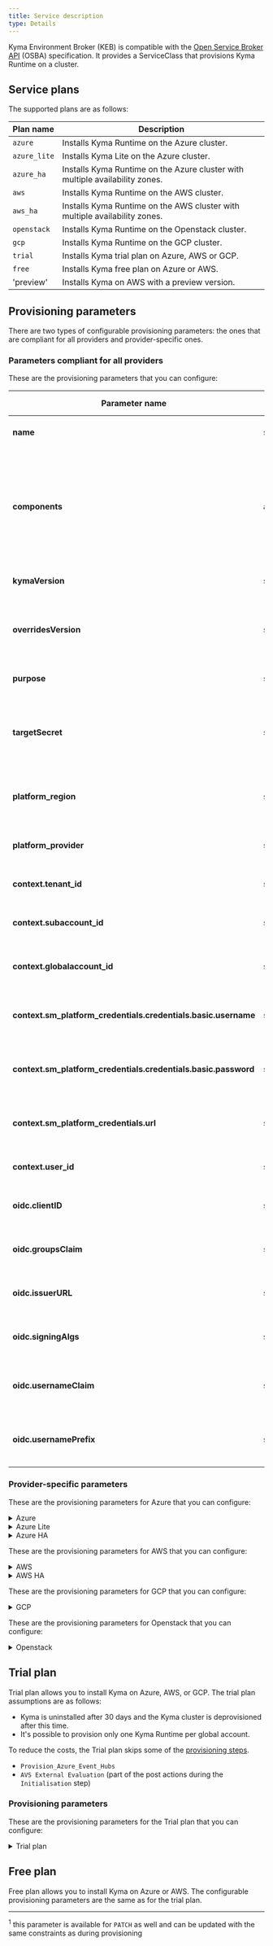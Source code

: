 ```yaml
---
title: Service description
type: Details
---
```


Kyma Environment Broker (KEB) is compatible with the [Open Service Broker API](https://www.openservicebrokerapi.org/) (OSBA) specification. It provides a ServiceClass that provisions Kyma Runtime on a cluster.

## Service plans

The supported plans are as follows:

| Plan name | Description |
|-----------|-------------|
| `azure` | Installs Kyma Runtime on the Azure cluster. |
| `azure_lite` | Installs Kyma Lite on the Azure cluster. |
| `azure_ha` | Installs Kyma Runtime on the Azure cluster with multiple availability zones. |
| `aws` | Installs Kyma Runtime on the AWS cluster. |
| `aws_ha` | Installs Kyma Runtime on the AWS cluster with multiple availability zones. |
| `openstack` | Installs Kyma Runtime on the Openstack cluster. |
| `gcp` | Installs Kyma Runtime on the GCP cluster. |
| `trial` | Installs Kyma trial plan on Azure, AWS or GCP. |
| `free` | Installs Kyma free plan on Azure or AWS. |
| 'preview' | Installs Kyma on AWS with a preview version. |

## Provisioning parameters

There are two types of configurable provisioning parameters: the ones that are compliant for all providers and provider-specific ones.

### Parameters compliant for all providers

These are the provisioning parameters that you can configure:

| Parameter name | Type | Description | Required | Default value |
|----------------|-------|-------------|:----------:|---------------|
| **name** | string | Specifies the name of the cluster. | Yes | None |
| **components** | array | Defines optional components that are installed in a Kyma Runtime. The possible values are `kiali` and `tracing`. | No | [] |
| **kymaVersion** | string | Provides a Kyma version on demand. | No | None |
| **overridesVersion** | string | Provides an overrides version for a specific Kyma version. | No | None |
| **purpose** | string | Provides a purpose for an SKR. | No | None |
| **targetSecret** | string | Provides the name of the Secret that contains hyperscaler's credentials for an SKR. | No | None |
| **platform_region** | string | Defines the platform region that is sent in the request path. | No | None |
| **platform_provider** | string | Defines the platform provider for an SKR. | No | None |
| **context.tenant_id** | string | Provides a tenant ID for an SKR. | No | None |
| **context.subaccount_id** | string | Provides a subaccount ID for an SKR. | No | None |
| **context.globalaccount_id** | string | Provides a global account ID for an SKR. | No | None |
| **context.sm_platform_credentials.credentials.basic.username** | string | Provides the Service Manager username for an SKR. | No | None |
| **context.sm_platform_credentials.credentials.basic.password** | string | Provides the Service Manager password for an SKR. | No | None |
| **context.sm_platform_credentials.url** | string | Provides the Service Manager URL for an SKR. | No | None |
| **context.user_id** | string | Provides a user ID for an SKR. | No | None |
| **oidc.clientID** | string | Provides an OIDC client ID for an SKR. | No | None |
| **oidc.groupsClaim** | string | Provides an OIDC groups claim for an SKR. | No | `groups` |
| **oidc.issuerURL** | string | Provides an OIDC issuer URL for an SKR. | No | None |
| **oidc.signingAlgs** | string | Provides the OIDC signing algorithms for an SKR. | No | `RS256` |
| **oidc.usernameClaim** | string | Provides an OIDC username claim for an SKR. | No | `email` |
| **oidc.usernamePrefix** | string | Provides an OIDC username prefix for an SKR. | No | None |

### Provider-specific parameters

These are the provisioning parameters for Azure that you can configure:

<div tabs name="azure-plans" group="azure-plans">
  <details>
  <summary label="azure-plan">
  Azure
  </summary>
     
| Parameter name | Type | Description | Required | Default value |
| ---------------|-------|-------------|:----------:|---------------|
| **machineType** | string | Specifies the provider-specific virtual machine type. | No | `Standard_D8_v3` |
| **volumeSizeGb** | int | Specifies the size of the root volume. | No | `50` |
| **region** | string | Defines the cluster region. | No | `westeurope` |
| **zones** | string | Defines the list of zones in which Runtime Provisioner creates a cluster. | No | `["1"]` |
| **autoScalerMin[<sup>1</sup>](#update)** | int | Specifies the minimum number of virtual machines to create. | No | `2` |
| **autoScalerMax[<sup>1</sup>](#update)** | int | Specifies the maximum number of virtual machines to create, up to `40` allowed. | No | `10` |
| **maxSurge[<sup>1</sup>](#update)** | int | Specifies the maximum number of virtual machines that are created during an update. | No | `4` |
| **maxUnavailable[<sup>1</sup>](#update)** | int | Specifies the maximum number of VMs that can be unavailable during an update. | No | `1` |

  </details>
  <details>
  <summary label="azure-lite-plan">
  Azure Lite
  </summary>
    
| Parameter name | Type | Description | Required | Default value |
| ---------------|-------|-------------|:----------:|---------------|
| **machineType** | string | Specifies the provider-specific virtual machine type. | No | `Standard_D4_v3` |
| **volumeSizeGb** | int | Specifies the size of the root volume. | No | `50` |
| **region** | string | Defines the cluster region. | No | `westeurope` |
| **zones** | string | Defines the list of zones in which Runtime Provisioner creates a cluster. | No | `["1"]` |
| **autoScalerMin[<sup>1</sup>](#update)** | int | Specifies the minimum number of virtual machines to create. | No | `3` |
| **autoScalerMax[<sup>1</sup>](#update)** | int | Specifies the maximum number of virtual machines to create. | No | `4` |
| **maxSurge[<sup>1</sup>](#update)** | int | Specifies the maximum number of virtual machines that are created during an update. | No | `4` |
| **maxUnavailable[<sup>1</sup>](#update)** | int | Specifies the maximum number of VMs that can be unavailable during an update. | No | `1` |

 </details>

  <details>
  <summary label="azure-lite-plan">
  Azure HA
  </summary>

| Parameter name | Type | Description | Required | Default value |
| ---------------|-------|-------------|:----------:|---------------|
| **machineType** | string | Specifies the provider-specific virtual machine type. | No | `Standard_D4_v3` |
| **volumeSizeGb** | int | Specifies the size of the root volume. | No | `50` |
| **region** | string | Defines the cluster region. | No | `westeurope` |
| **zones** | string | Defines the list of zones in which Runtime Provisioner creates a cluster. | No | `["1"]` |
| **autoScalerMin[<sup>1</sup>](#update)** | int | Specifies the minimum number of virtual machines to create. | No | `3` |
| **autoScalerMax[<sup>1</sup>](#update)** | int | Specifies the maximum number of virtual machines to create, up to `40` allowed. | No | `10` |
| **maxSurge[<sup>1</sup>](#update)** | int | Specifies the maximum number of virtual machines that are created during an update. | No | `4` |
| **maxUnavailable[<sup>1</sup>](#update)** | int | Specifies the maximum number of virtual machines that can be unavailable during an update. | No | `1` |
| **zonesCount** | int | Specifies the number of availability zones for an SKR. | No | `2` |

 </details>
 </div>

These are the provisioning parameters for AWS that you can configure:
<div tabs name="aws-plans" group="aws-plans">
  <details>
  <summary label="aws-plan">
  AWS
  </summary>

| Parameter name | Type | Description | Required | Default value |
| ---------------|-------|-------------|:----------:|---------------|
| **machineType** | string | Specifies the provider-specific virtual machine type. | No | `m5.2xlarge` |
| **volumeSizeGb** | int | Specifies the size of the root volume. | No | `50` |
| **region** | string | Defines the cluster region. | No | `westeurope` |
| **zones** | string | Defines the list of zones in which Runtime Provisioner creates a cluster. | No | `["1"]` |
| **autoScalerMin[<sup>1</sup>](#update)** | int | Specifies the minimum number of virtual machines to create. | No | `3` |
| **autoScalerMax[<sup>1</sup>](#update)** | int | Specifies the maximum number of virtual machines to create, up to `40` allowed. | No | `10` |
| **maxSurge[<sup>1</sup>](#update)** | int | Specifies the maximum number of virtual machines that are created during an update. | No | `4` |
| **maxUnavailable[<sup>1</sup>](#update)** | int | Specifies the maximum number of virtual machines that can be unavailable during an update. | No | `1` |

  </details>
  <details>
  <summary label="aws-ha-plan">
  AWS HA
  </summary>

| Parameter name | Type | Description | Required | Default value |
| ---------------|-------|-------------|:----------:|---------------|
| **machineType** | string | Specifies the provider-specific virtual machine type. | No | `m5d.xlarge` |
| **volumeSizeGb** | int | Specifies the size of the root volume. | No | `50` |
| **region** | string | Defines the cluster region. | No | `westeurope` |
| **zones** | string | Defines the list of zones in which Runtime Provisioner creates a cluster. | No | `["1"]` |
| **autoScalerMin[<sup>1</sup>](#update)** | int | Specifies the minimum number of virtual machines to create. | No | `4` |
| **autoScalerMax[<sup>1</sup>](#update)** | int | Specifies the maximum number of virtual machines to create, up to `40` allowed. | No | `10` |
| **maxSurge[<sup>1</sup>](#update)** | int | Specifies the maximum number of virtual machines that are created during an update. | No | `4` |
| **maxUnavailable[<sup>1</sup>](#update)** | int | Specifies the maximum number of virtual machines that can be unavailable during an update. | No | `1` |
| **zonesCount** | int | Specifies the number of availability zones for an SKR. | No | `2` |


 </details>
 </div>

These are the provisioning parameters for GCP that you can configure:
  
<div tabs name="gcp-plans" group="gcp-plans">
  <details>
  <summary label="gcp-plan">
  GCP
  </summary>
    
| Parameter name | Type | Description | Required | Default value |
| ---------------|-------|-------------|:----------:|---------------|
| **machineType** | string | Specifies the provider-specific virtual machine type. | No | `n1-standard-4` |
| **volumeSizeGb** | int | Specifies the size of the root volume. | No | `30` |
| **region** | string | Defines the cluster region. | No | `europe-west4` |
| **zones** | string | Defines the list of zones in which Runtime Provisioner creates a cluster. | No | `["a"]` |
| **autoScalerMin[<sup>1</sup>](#update)** | int | Specifies the minimum number of virtual machines to create. | No | `3` |
| **autoScalerMax[<sup>1</sup>](#update)** | int | Specifies the maximum number of virtual machines to create. | No | `4` |
| **maxSurge[<sup>1</sup>](#update)** | int | Specifies the maximum number of virtual machines that are created during an update. | No | `4` |
| **maxUnavailable[<sup>1</sup>](#update)** | int | Specifies the maximum number of VMs that can be unavailable during an update. | No | `1` |
 
 </details>
 </div>

These are the provisioning parameters for Openstack that you can configure:

<div tabs name="openstack-plans" group="openstack-plans">
  <details>
  <summary label="openstack-plan">
  Openstack
  </summary>

| Parameter name | Type | Description | Required | Default value |
| ---------------|-------|-------------|:----------:|---------------|
| **machineType** | string | Specifies the provider-specific virtual machine type. | No | `m2.xlarge` |
| **volumeSizeGb** | int | Specifies the size of the root volume. | No | `30` |
| **region** | string | Defines the cluster region. | No | `europe-west4` |
| **zones** | string | Defines the list of zones in which Runtime Provisioner creates a cluster. | No | `["a"]` |
| **autoScalerMin[<sup>1</sup>](#update)** | int | Specifies the minimum number of virtual machines to create. | No | `2` |
| **autoScalerMax[<sup>1</sup>](#update)** | int | Specifies the maximum number of virtual machines to create. | No | `10` |
| **maxSurge[<sup>1</sup>](#update)** | int | Specifies the maximum number of virtual machines that are created during an update. | No | `4` |
| **maxUnavailable[<sup>1</sup>](#update)** | int | Specifies the maximum number of virtual machines that can be unavailable during an update. | No | `1` |

 </details>
 </div>

     
## Trial plan

Trial plan allows you to install Kyma on Azure, AWS, or GCP. The trial plan assumptions are as follows:
- Kyma is uninstalled after 30 days and the Kyma cluster is deprovisioned after this time.
- It's possible to provision only one Kyma Runtime per global account.

To reduce the costs, the Trial plan skips some of the [provisioning steps](./03-03-runtime-operations.md#provisioning).
- `Provision_Azure_Event_Hubs`
- `AVS External Evaluation` (part of the post actions during the `Initialisation` step)

### Provisioning parameters

These are the provisioning parameters for the Trial plan that you can configure:
  
<div tabs name="trial-plan" group="trial-plan">
  <details>
  <summary label="trial-plan">
  Trial plan
  </summary>
    
| Parameter name | Type | Description | Required | Possible values| Default value |  
| ---------------|-------|-------------|----------|---------------|---------------|  
| **name** | string | Specifies the name of the Kyma Runtime. | Yes | Any string| None |  
| **region** | string | Defines the cluster region. | No | `europe`,`us`, `asia` | Calculated from the platform region |  
| **provider** | string | Specifies the cloud provider used during provisioning. | No | `Azure`, `AWS`, `GCP` | `Azure` |
| **context.active** | string | Specifies if the SKR should be suspended or unsuspended. | `true`, `false` | None | 

The **region** parameter is optional. If not specified, the region is calculated from platform region specified in this path:
```shell
/oauth/{platform-region}/v2/service_instances/{instance_id}
```
The mapping between the platform region and the provider region (Azure, AWS or GCP) is defined in the configuration file in the **APP_TRIAL_REGION_MAPPING_FILE_PATH** environment variable. If the platform region is not defined, the default value is `europe`.

 </details>
 </div>

## Free plan

Free plan allows you to install Kyma on Azure or AWS. The configurable provisioning parameters are the same as for the trial plan.

___


<a name="update"><sup>1</sup> this parameter is available for `PATCH` as well and can be updated with the same constraints as during provisioning</a>

